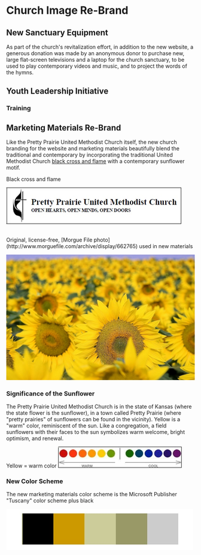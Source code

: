 # Church Image Re-Brand

## New Sanctuary Equipment
As part of the church's revitalization effort, in addition to the new website, a generous donation was made by an anonymous donor to purchase new, large flat-screen televisions and a laptop for the church sanctuary, to be used to play contemporary videos and music, and to project the words of the hymns. 

## Youth Leadership Initiative

### Training 

## Marketing Materials Re-Brand
Like the Pretty Prairie United Methodist Church itself, the new church branding for the website and marketing materials beautifully blend the traditional and contemporary by incorporating the traditional United Methodist Church [black cross and flame](http://cdnfiles.umc.org/Website_Properties/Resources/graphics-library/cross-and-flame-bw-1058x1818.png) with a contemporary sunflower motif. 

Black cross and flame

![](church-image-re-brand/black-cross-and-flame.jpg)

<br>
Original, license-free, [Morgue File photo](http://www.morguefile.com/archive/display/662765) used in new materials

[![](church-image-re-brand/sunflowers-morgue-file-original.jpg)](http://www.morguefile.com/archive/display/662765)

### Significance of the Sunflower

The Pretty Prairie United Methodist Church is in the state of Kansas (where the state flower is the sunflower), in a town called Pretty Prairie (where "pretty prairies" of sunflowers can be found in the vicinity). Yellow is a "warm" color, reminiscent of the sun. Like a congregation, a field sunflowers with their faces to the sun symbolizes warm welcome, bright optimism, and renewal. 

Yellow = warm color
![](church-image-re-brand/warm-cool.jpg)

### New Color Scheme

The new marketing materials color scheme is the Microsoft Publisher "Tuscany" color scheme plus black

![](church-image-re-brand/new-color-scheme.jpg)
